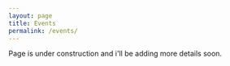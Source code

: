 ```yaml
---
layout: page
title: Events
permalink: /events/
---
```



Page is under construction and i'll be adding more details soon.
